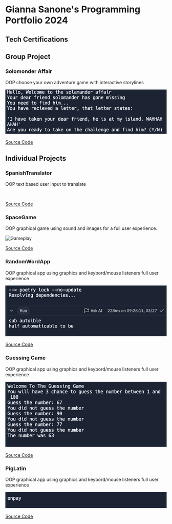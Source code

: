 # Gianna Sanone's Programming Portfolio 2024

## Tech Certifications

## Group Project

### Solomonder Affair
OOP choose your own adventure game with interactive storylines

![SolomanderAffair](https://github.com/giannasanone/programmingportfolio/blob/main/images/SolomanderAffair.png?raw=true)

[Source Code](https://replit.com/@9615649/code)

## Individual Projects

### SpanishTranslator
OOP text based user input to translate 

![]()

[Source Code]()

### SpaceGame
OOP graphical game using sound and images for a full user experience.

![Gameplay]()

[Source Code]()

### RandomWordApp
OOP graphical app using graphics and keybord/mouse listeners full user experience

![RandomWordApp](https://github.com/giannasanone/programmingportfolio/blob/main/images/RandomWordApp.png?raw=true)

[Source Code](https://replit.com/@9720855/RandomWordApp)

### Guessing Game
OOP graphical app using graphics and keybord/mouse listeners full user experience

![UserExperience](https://github.com/giannasanone/programmingportfolio/blob/main/images/GuessingGame.png?raw=true)

[Source Code](https://replit.com/@9720855/Guessing-Game)

### PigLatin
OOP graphical app using graphics and keybord/mouse listeners full user experience

![UserExperience](https://github.com/giannasanone/programmingportfolio/blob/main/images/PigLatin.png?raw=true)

[Source Code](https://replit.com/@9720855/Piglatin)
